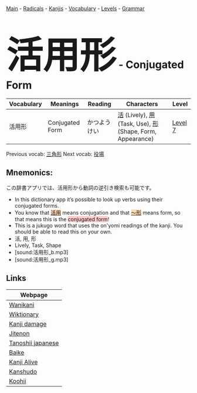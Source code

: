 <style> bigfont {font-size: 100px}</style>
[Main](../README.md) -
[Radicals](../radicals.md) -
[Kanjis](../kanjis.md) -
[Vocabulary](../vocabulary.md) -
[Levels](../levels.md) -
[Grammar](../grammar.md)
# <bigfont> 活用形</bigfont> - Conjugated Form 

| Vocabulary | Meanings | Reading | Characters | Level |
| --- | --- | --- | --- | --- |
| 活用形 | Conjugated Form | かつようけい |  [活](../kanjis/活.md) (Lively), [用](../kanjis/用.md) (Task, Use), [形](../kanjis/形.md) (Shape, Form, Appearance) | [Level 7](../levels/wk_level7.md) |

Previous vocab: [三角形](三角形.md) Next vocab: [役場](役場.md) 

## Mnemonics:
この辞書アプリでは、活用形から動詞の逆引き検索も可能です。
* In this dictionary app it’s possible to look up verbs using their conjugated forms.
* You know that <span style="background-color:#fed8b1"> [活用](https://jisho.org/search/活用)</span> means conjugation and that <span style="background-color:#fed8b1"> [〜形](https://jisho.org/search/〜形)</span> means form, so that means this is the <span style="background-color:#ffcccb"> conjugated form</span>!
* This is a jukugo word that uses the on'yomi readings of the kanji. You should be able to read this on your own.
* 活, 用, 形
* Lively, Task, Shape
* [sound:活用形_b.mp3]
* [sound:活用形_g.mp3]


## Links 

| Webpage |
| --- |
| [Wanikani          ](https://www.wanikani.com/kanji/活用形) |
| [Wiktionary        ](https://en.wiktionary.org/wiki/活用形) |
| [Kanji damage      ](http://www.kanjidamage.com/kanji/search?utf8=✓&q=活用形) |
| [Jitenon           ](https://jitenon.com/kanji/活用形) |
| [Tanoshii japanese ](https://www.tanoshiijapanese.com/dictionary/kanji.cfm?k=活用形) |
| [Baike             ](https://baike.baidu.com/item/活用形) |
| [Kanji Alive       ](https://app.kanjialive.com/活用形) |
| [Kanshudo          ](https://www.kanshudo.com/searchmn?q=活用形) |
| [Koohii            ](https://kanji.koohii.com/study/kanji/活用形) |
